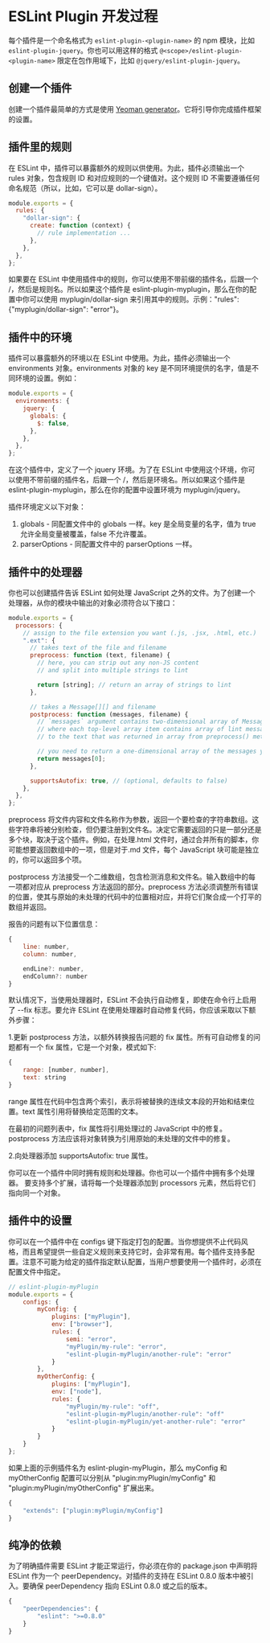 # ESLint Plugin 开发过程

每个插件是一个命名格式为 `eslint-plugin-<plugin-name>` 的 npm 模块，比如 `eslint-plugin-jquery`。你也可以用这样的格式 `@<scope>/eslint-plugin-<plugin-name>` 限定在包作用域下，比如 `@jquery/eslint-plugin-jquery`。

## 创建一个插件

创建一个插件最简单的方式是使用 [Yeoman generator](https://www.npmjs.com/package/generator-eslint)。它将引导你完成插件框架的设置。

## 插件里的规则

在 ESLint 中，插件可以暴露额外的规则以供使用。为此，插件必须输出一个 rules 对象，包含规则 ID 和对应规则的一个键值对。这个规则 ID 不需要遵循任何命名规范（所以，比如，它可以是 dollar-sign）。

```js
module.exports = {
  rules: {
    "dollar-sign": {
      create: function (context) {
        // rule implementation ...
      },
    },
  },
};
```

如果要在 ESLint 中使用插件中的规则，你可以使用不带前缀的插件名，后跟一个 /，然后是规则名。所以如果这个插件是 eslint-plugin-myplugin，那么在你的配置中你可以使用 myplugin/dollar-sign 来引用其中的规则。示例："rules": {"myplugin/dollar-sign": "error"}。

## 插件中的环境

插件可以暴露额外的环境以在 ESLint 中使用。为此，插件必须输出一个 environments 对象。environments 对象的 key 是不同环境提供的名字，值是不同环境的设置。例如：

```js
module.exports = {
  environments: {
    jquery: {
      globals: {
        $: false,
      },
    },
  },
};
```

在这个插件中，定义了一个 jquery 环境。为了在 ESLint 中使用这个环境，你可以使用不带前缀的插件名，后跟一个 /，然后是环境名。所以如果这个插件是 eslint-plugin-myplugin，那么在你的配置中设置环境为 myplugin/jquery。

插件环境定义以下对象：

1. globals - 同配置文件中的 globals 一样。key 是全局变量的名字，值为 true 允许全局变量被覆盖，false 不允许覆盖。
2. parserOptions - 同配置文件中的 parserOptions 一样。

## 插件中的处理器

你也可以创建插件告诉 ESLint 如何处理 JavaScript 之外的文件。为了创建一个处理器，从你的模块中输出的对象必须符合以下接口：

```js
module.exports = {
  processors: {
    // assign to the file extension you want (.js, .jsx, .html, etc.)
    ".ext": {
      // takes text of the file and filename
      preprocess: function (text, filename) {
        // here, you can strip out any non-JS content
        // and split into multiple strings to lint

        return [string]; // return an array of strings to lint
      },

      // takes a Message[][] and filename
      postprocess: function (messages, filename) {
        // `messages` argument contains two-dimensional array of Message objects
        // where each top-level array item contains array of lint messages related
        // to the text that was returned in array from preprocess() method

        // you need to return a one-dimensional array of the messages you want to keep
        return messages[0];
      },

      supportsAutofix: true, // (optional, defaults to false)
    },
  },
};
```

preprocess 将文件内容和文件名称作为参数，返回一个要检查的字符串数组。这些字符串将被分别检查，但仍要注册到文件名。决定它需要返回的只是一部分还是多个块，取决于这个插件。例如，在处理.html 文件时，通过合并所有的脚本，你可能想要返回数组中的一项，但是对于.md 文件，每个 JavaScript 块可能是独立的，你可以返回多个项。

postprocess 方法接受一个二维数组，包含检测消息和文件名。输入数组中的每一项都对应从 preprocess 方法返回的部分。preprocess 方法必须调整所有错误的位置，使其与原始的未处理的代码中的位置相对应，并将它们聚合成一个打平的数组并返回。

报告的问题有以下位置信息：

```js
{
    line: number,
    column: number,

    endLine?: number,
    endColumn?: number
}
```

默认情况下，当使用处理器时，ESLint 不会执行自动修复，即使在命令行上启用了 --fix 标志。要允许 ESLint 在使用处理器时自动修复代码，你应该采取以下额外步骤：

1.更新 postprocess 方法，以额外转换报告问题的 fix 属性。所有可自动修复的问题都有一个 fix 属性，它是一个对象，模式如下:

```js
{
    range: [number, number],
    text: string
}
```

range 属性在代码中包含两个索引，表示将被替换的连续文本段的开始和结束位置。text 属性引用将替换给定范围的文本。

在最初的问题列表中，fix 属性将引用处理过的 JavaScript 中的修复。postprocess 方法应该将对象转换为引用原始的未处理的文件中的修复。

2.向处理器添加 supportsAutofix: true 属性。

你可以在一个插件中同时拥有规则和处理器。你也可以一个插件中拥有多个处理器。 要支持多个扩展，请将每一个处理器添加到 processors 元素，然后将它们指向同一个对象。

## 插件中的设置

你可以在一个插件中在 configs 键下指定打包的配置。当你想提供不止代码风格，而且希望提供一些自定义规则来支持它时，会非常有用。每个插件支持多配置。注意不可能为给定的插件指定默认配置，当用户想要使用一个插件时，必须在配置文件中指定。

```js
// eslint-plugin-myPlugin
module.exports = {
    configs: {
        myConfig: {
            plugins: ["myPlugin"],
            env: ["browser"],
            rules: {
                semi: "error",
                "myPlugin/my-rule": "error",
                "eslint-plugin-myPlugin/another-rule": "error"
            }
        },
        myOtherConfig: {
            plugins: ["myPlugin"],
            env: ["node"],
            rules: {
                "myPlugin/my-rule": "off",
                "eslint-plugin-myPlugin/another-rule": "off"
                "eslint-plugin-myPlugin/yet-another-rule": "error"
            }
        }
    }
};
```

如果上面的示例插件名为 eslint-plugin-myPlugin，那么 myConfig 和 myOtherConfig 配置可以分别从 "plugin:myPlugin/myConfig" 和 "plugin:myPlugin/myOtherConfig" 扩展出来。

```js
{
    "extends": ["plugin:myPlugin/myConfig"]
}
```

## 纯净的依赖

为了明确插件需要 ESLint 才能正常运行，你必须在你的 package.json 中声明将 ESLint 作为一个 peerDependency。对插件的支持在 ESLint 0.8.0 版本中被引入。要确保 peerDependency 指向 ESLint 0.8.0 或之后的版本。

```js
{
    "peerDependencies": {
        "eslint": ">=0.8.0"
    }
}
```

